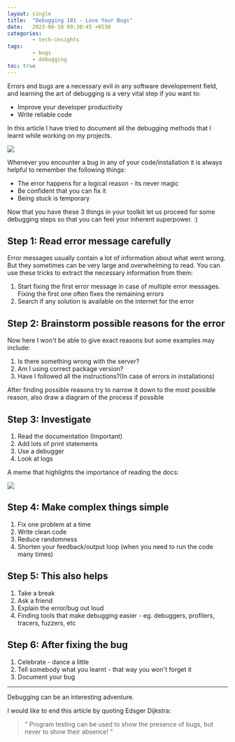 ```yaml
---
layout: single
title:  "Debugging 101 - Love Your Bugs"
date:   2023-06-10 09:30:45 +0530
categories: 
        - tech-insights
tags:
        - bugs
        - debugging
toc: true
---
```

Errors and bugs are a necessary evil in any software developement field, and learning the art of debugging is a very vital step if you want to:

- Improve your developer productivity
- Write reliable code

In this article I have tried to document all the debugging methods that I learnt while working on my projects.


<img src="{{ site.baseurl }}/images/bugs.png">


Whenever you encounter a bug in any of your code/installation it is always helpful to remember the following things:
- The error happens for a logical reason - its never magic
- Be confident that you can fix it
- Being stuck is temporary

Now that you have these 3 things in your toolkit let us proceed for some debugging steps so that you can feel your inherent superpower. :)

## Step 1: Read error message carefully

Error messages usually contain a lot of information about what went wrong. But they sometimes can be very large and overwhelming to read. You can  use these tricks to extract the necessary information from them:
1. Start fixing the first error message in case of multiple error messages. Fixing the first one often fixes the remaining errors
2. Search if any solution is available on the internet for the error

## Step 2: Brainstorm possible reasons for the error

Now here I won't be able to give exact reasons but some examples may include:
1. Is there something wrong with the server?
2. Am I using correct package version?
3. Have I followed all the instructions?(In case of errors in installations)

After finding possible reasons try to narrow it down to the most possible reason, also draw a diagram of the process if possible


## Step 3: Investigate

1. Read the documentation (Important)
2. Add lots of print statements
3. Use a debugger
4. Look at logs 

A meme that highlights the importance of reading the docs:

<img src="{{ site.baseurl }}/images/joke.png">

## Step 4: Make complex things simple

1. Fix one problem at a time
2. Write clean code
3. Reduce randomness
4. Shorten your feedback/output loop (when you need to run the code many times)

## Step 5: This also helps

1. Take a break
2. Ask a friend
3. Explain the error/bug out loud
4. Finding tools that make debugging easier - eg. debuggers, profilers, tracers, fuzzers, etc

## Step 6: After fixing the bug
1. Celebrate - dance a little
2. Tell somebody what you learnt - that way you won't forget it
3. Document your bug 

----
Debugging can be an interesting adventure.

I would like to end this article by quoting Edsger Dijkstra:
>" Program testing can be used to show the presence of bugs, but never to show their absence! "
